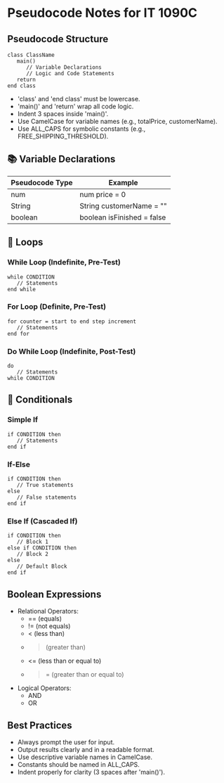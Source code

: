 
# Pseudocode Notes for IT 1090C

## Pseudocode Structure
```
class ClassName
   main()
      // Variable Declarations
      // Logic and Code Statements
   return
end class
```
- 'class' and 'end class' must be lowercase.
- 'main()' and 'return' wrap all code logic.
- Indent 3 spaces inside 'main()'.
- Use CamelCase for variable names (e.g., totalPrice, customerName).
- Use ALL_CAPS for symbolic constants (e.g., FREE_SHIPPING_THRESHOLD).

## 📚 Variable Declarations

| Pseudocode Type | Example                   |
|-----------------|---------------------------|
| num             | num price = 0              |
| String          | String customerName = ""   |
| boolean         | boolean isFinished = false |

## 🔁 Loops

### While Loop (Indefinite, Pre-Test)
```
while CONDITION
   // Statements
end while
```

### For Loop (Definite, Pre-Test)
```
for counter = start to end step increment
   // Statements
end for
```

### Do While Loop (Indefinite, Post-Test)
```
do
   // Statements
while CONDITION
```

## 🔀 Conditionals

### Simple If
```
if CONDITION then
   // Statements
end if
```

### If-Else
```
if CONDITION then
   // True statements
else
   // False statements
end if
```

### Else If (Cascaded If)
```
if CONDITION then
   // Block 1
else if CONDITION then
   // Block 2
else
   // Default Block
end if
```

## Boolean Expressions
- Relational Operators:
  - == (equals)
  - != (not equals)
  - <  (less than)
  - >  (greater than)
  - <= (less than or equal to)
  - >= (greater than or equal to)
- Logical Operators:
  - AND
  - OR

## Best Practices
- Always prompt the user for input.
- Output results clearly and in a readable format.
- Use descriptive variable names in CamelCase.
- Constants should be named in ALL_CAPS.
- Indent properly for clarity (3 spaces after 'main()').
